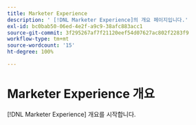 ```yaml
---
title: Marketer Experience
description: ' [!DNL Marketer Experience]의 개요 페이지입니다.'
exl-id: bc0bab50-06ed-4e2f-a9c9-38afc883acc1
source-git-commit: 3f295267af7f21120eef54d07627ac802f2283f9
workflow-type: tm+mt
source-wordcount: '15'
ht-degree: 100%

---
```


# Marketer Experience 개요

[!DNL Marketer Experience] 개요를 시작합니다.
